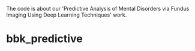 The code is about our 'Predictive Analysis of Mental Disorders via Fundus Imaging Using Deep Learning Techniques' work.
# bbk_predictive
